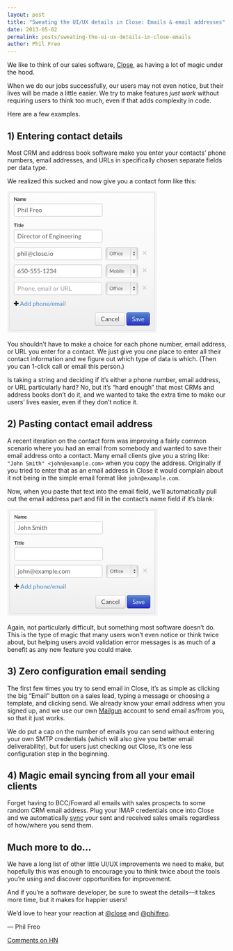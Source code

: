 ```yaml
---
layout: post
title: "Sweating the UI/UX details in Close: Emails & email addresses"
date: 2013-05-02
permalink: posts/sweating-the-ui-ux-details-in-close-emails
author: Phil Freo
---
```


We like to think of our sales software, [Close](https://close.com/), as having a lot of magic under the hood.

When we do our jobs successfully, our users may not even notice, but their lives will be made a little easier. We try to make features _just work_ without requiring users to think too much, even if that adds complexity in code.

Here are a few examples.

## 1) Entering contact details

Most CRM and address book software make you enter your contacts’ phone numbers, email addresses, and URLs in specifically 
chosen separate fields per data type.

We realized this sucked and now give you a contact form like this:

![](/assets/sweating-the-ui-ux-details-in-close-emails/contact_details.png)

You shouldn’t have to make a choice for each phone number, email address, or URL you enter for a contact. We just give you one place to enter all their contact information and we figure out which type of data is which. (Then you can 1-click call or email this person.)

Is taking a string and deciding if it’s either a phone number, email address, or URL particularly hard? No, but it’s “hard enough” that most CRMs and address books don’t do it, and we wanted to take the extra time to make our users’ lives easier, even if they don’t notice it.

## 2) Pasting contact email address

A recent iteration on the contact form was improving a fairly common scenario where you had an email from somebody and wanted to save their email address onto a contact. Many email clients give you a string like: `"John Smith" <john@example.com>` when you copy the address. Originally if you tried to enter that as an email address in Close it would complain about it not being in the simple email format like `john@example.com`.

Now, when you paste that text into the email field, we’ll automatically pull out the email address part and fill in the contact’s name field if it’s blank:

![](/assets/sweating-the-ui-ux-details-in-close-emails/paste_email.png)

Again, not particularly difficult, but something most software doesn’t do. This is the type of magic that many users won’t even notice or think twice about, but helping users avoid validation error messages is as much of a benefit as any new feature you could make.

## 3) Zero configuration email sending

The first few times you try to send email in Close, it’s as simple as clicking the big “Email” button on a sales lead, typing a message or choosing a template, and clicking send. We already know your email address when you signed up, and we use our own [Mailgun](https://mailgun.com/) account to send email as/from you, so that it just works.

We do put a cap on the number of emails you can send without entering your own SMTP credentials (which will also give you better email deliverability), but for users just checking out Close, it’s one less configuration step in the beginning.

## 4) Magic email syncing from all your email clients

Forget having to BCC/Foward all emails with sales prospects to some random CRM email address. Plug your IMAP credentials once into Close and we automatically [sync](https://help.close.com/docs/setting-up-your-email) your sent and received sales emails regardless of how/where you send them.

## Much more to do…

We have a long list of other little UI/UX improvements we need to make, but hopefully this was enough to encourage you to think twice about the tools you’re using and discover opportunities for improvement.

And if you’re a software developer, be sure to sweat the details—it takes more time, but it makes for happier users!

We’d love to hear your reaction at [@close](https://twitter.com/close) and [@philfreo](https://twitter.com/philfreo).

— Phil Freo

[Comments on HN](https://news.ycombinator.com/item?id=5646828)